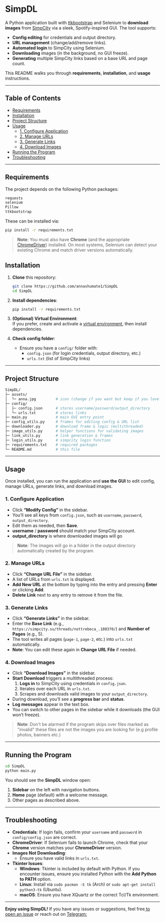 # SimpDL

A Python application built with [ttkbootstrap](https://pypi.org/project/ttkbootstrap) and Selenium to **download images** from [SimpCity](https://simpcity.su) via a sleek, Spotify-inspired GUI. The tool supports:

- **Config editing** for credentials and output directory.
- **URL management** (change/add/remove links).
- **Automated login** to SimpCity using Selenium.
- **Downloading** images (in the background, no GUI freeze).
- **Generating** multiple SimpCity links based on a base URL and page count.

This README walks you through **requirements**, **installation**, and **usage** instructions.

---

## Table of Contents

- [Requirements](#requirements)
- [Installation](#installation)
- [Project Structure](#project-structure)
- [Usage](#usage)
  - [1. Configure Application](#1-configure-application)
  - [2. Manage URLs](#2-manage-urls)
  - [3. Generate Links](#3-generate-links)
  - [4. Download Images](#4-download-images)
- [Running the Program](#running-the-program)
- [Troubleshooting](#troubleshooting)

---

## Requirements

The project depends on the following Python packages:

```txt
requests
selenium
Pillow
ttkbootstrap
```

These can be installed via:

```bash
pip install -r requirements.txt
```

> **Note**: You must also have **Chrome** (and the appropriate [ChromeDriver](https://chromedriver.chromium.org/downloads)) installed. On most systems, Selenium can detect your existing Chrome and match driver versions automatically.



## Installation

1. **Clone** this repository:

   ```bash
   git clone https://github.com/annashumate1/SimpDL
   cd SimpDL
   ```

2. **Install dependencies**:

   ```bash
   pip install -r requirements.txt
   ```

3. **(Optional) Virtual Environment**:\
   If you prefer, create and activate a [virtual environment](https://docs.python.org/3/tutorial/venv.html), then install dependencies.

4. **Check config folder**:

   - Ensure you have a `config/` folder with:
     - `config.json` (for login credentials, output directory, etc.)
     - `urls.txt` (list of SimpCity links)

---

## Project Structure

```bash
SimpDL/
├─ assets/
│  └─ anna.jpg         # icon (change if you want but keep if you love Anna :) )
├─ config/
│  ├─ config.json      # stores username/password/output_directory
│  └─ urls.txt         # stores links
├─ main.py             # main GUI entry point
├─ config_utils.py     # frames for editing config & URL list
├─ downloader.py       # download frame & logic (multithreaded)
├─ image_utils.py      # helper functions for validating images
├─ link_utils.py       # link generation & frames
├─ login_utils.py      # simpcity login function
├─ requirements.txt    # required packages
└─ README.md           # this file
```

---

## Usage

Once installed, you can run the application and **use the GUI** to edit config, manage URLs, generate links, and download images.

### 1. Configure Application

- Click **“Modify Config”** in the sidebar.
- You’ll see all keys from `config.json`, such as `username`, `password`, `output_directory`.
- Edit them as needed, then **Save**.
- **username** / **password** should match your SimpCity account.
- **output\_directory** is where downloaded images will go
> **Note**: The images will go in a folder in the output directory automatically created by the program.

### 2. Manage URLs

- Click **“Change URL File”** in the sidebar.
- A list of URLs from `urls.txt` is displayed.
- **Add New URL** at the bottom by typing into the entry and pressing **Enter** or clicking **Add**.
- **Delete Link** next to any entry to remove it from the file.

### 3. Generate Links

- Click **“Generate Links”** in the sidebar.
- Enter the **Base Link** (e.g., `https://simpcity.su/threads/nottrebeca_.180370/`) and **Number of Pages** (e.g., 5).
- The tool writes all pages (`page-1`, `page-2`, etc.) into `urls.txt` automatically.
- **Note**: You can edit these again in **Change URL File** if needed.

### 4. Download Images

- Click **“Download Images”** in the sidebar.
- **Start Download** triggers a multithreaded process:
  1. **Logs in** to SimpCity using credentials in `config.json`.
  2. Iterates over each URL in `urls.txt`.
  3. Scrapes and downloads valid images to your `output_directory`.
- During download, you’ll see a **progress bar** and **status**.
- **Log messages** appear in the text box.
- You can switch to other pages in the sidebar while it downloads (the GUI won’t freeze).
> **Note**: Don't be alarmed if the program skips over files marked as "invalid" these files are not the images you are looking for (e.g profile photos, banners etc.) 

---

## Running the Program

```bash
cd SimpDL
python main.py
```

You should see the **SimpDL** window open:

1. **Sidebar** on the left with navigation buttons.
2. **Home** page (default) with a welcome message.
3. Other pages as described above.

---

## Troubleshooting

- **Credentials**: If login fails, confirm your `username` and `password` in `config/config.json` are correct.
- **ChromeDriver**: If Selenium fails to launch Chrome, check that your **Chrome** version matches your **ChromeDriver** version.
- **Images Not Downloading**:
  - Ensure you have valid links in `urls.txt`.
- **Tkinter Issues**:
  - **Windows**: Tkinter is included by default with Python. If you encounter issues, ensure you installed Python with the **Add Python to PATH** option.
  - **Linux**: Install via `sudo pacman -S tk` (Arch) or `sudo apt-get install python3-tk` (Ubuntu).
  - **macOS**: Ensure you have XQuartz or the correct Tcl/Tk environment.

---


**Enjoy using SimpDL!** If you have any issues or suggestions, feel free[ to ](https://github.com/annashumate1/SimpDL/issues)[open an issue](https://github.com/annashumate1/SimpDL/issues) or reach out on [Telegram:](https://t.me/annashumatelover)

